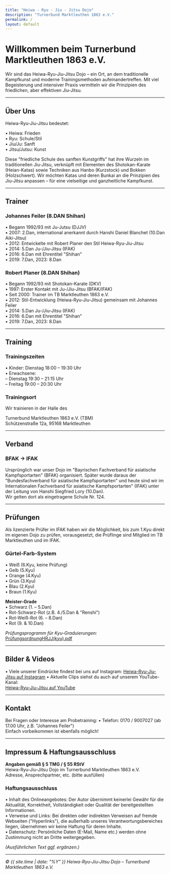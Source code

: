 ```yaml
---
title: "Heiwa - Ryu - Jiu - Jitsu Dojo"
description: "Turnerbund Marktleuthen 1863 e.V."
permalink: /
layout: default
---
```


# Willkommen beim Turnerbund Marktleuthen 1863 e.V. 
Wir sind das Heiwa-Ryu-Jiu-Jitsu Dojo – ein Ort, an dem traditionelle Kampfkunst und moderne Trainingsmethoden aufeinandertreffen. 
Mit viel Begeisterung und intensiver Praxis vermitteln wir die Prinzipien des friedlichen, aber effektiven Jiu-Jitsu.

---

## Über Uns
Heiwa-Ryu-Jiu-Jitsu bedeutet:

• Heiwa: Frieden  
• Ryu: Schule/Stil  
• Jiu/Ju: Sanft  
• Jitsu/Jutsu: Kunst

Diese "friedliche Schule des sanften Kunstgriffs" hat ihre Wurzeln im traditionellen Jiu-Jitsu, verknüpft mit Elementen des Shotokan-Karate (Heian-Katas) sowie Techniken aus Hanbo (Kurzstock) und Bokken (Holzschwert). Wir möchten Katas und deren Bunkai an die Prinzipien des Jiu-Jitsu anpassen – für eine vielseitige und ganzheitliche Kampfkunst.

---

## Trainer
### Johannes Feiler (8.DAN Shihan)
• Begann 1992/93 mit Ju-Jutsu (DJJV)  
• 2007: 2.Dan, international anerkannt durch Hanshi Daniel Blanchet (10.Dan Aiki-Jitsu)  
• 2012: Entwickelte mit Robert Planer den Stil Heiwa-Ryu-Jiu-Jitsu  
• 2014: 5.Dan Ju-/Jiu-Jitsu (IFAK)  
• 2016: 6.Dan mit Ehrentitel "Shihan"  
• 2019: 7.Dan, 2023: 8.Dan  

### Robert Planer (8.DAN Shihan)  
• Begann 1992/93 mit Shotokan-Karate (DKV)  
• 1997: Erster Kontakt mit Ju-/Jiu-Jitsu (BFAK/IFAK)  
• Seit 2000: Trainer im TB Marktleuthen 1863 e.V.  
• 2012: Stil-Entwicklung (Heiwa-Ryu-Jiu-Jitsu) gemeinsam mit Johannes Feiler  
• 2014: 5.Dan Ju-/Jiu-Jitsu (IFAK)  
• 2016: 6.Dan mit Ehrentitel "Shihan"  
• 2019: 7.Dan, 2023: 8.Dan  

---

## Training
### Trainingszeiten
• Kinder: Dienstag 18:00 – 19:30 Uhr  
• Erwachsene:  
  – Dienstag 19:30 – 21:15 Uhr  
  – Freitag 19:00 – 20:30 Uhr  

### Trainingsort
Wir trainieren in der Halle des  

Turnerbund Marktleuthen 1863 e.V. (TBM)  
Schützenstraße 12a, 95168 Marktleuthen  

---

## Verband
### BFAK → IFAK  
Ursprünglich war unser Dojo im "Bayrischen Fachverband für asiatische Kampfsportarten" (BFAK) organisiert. Später wurde daraus der "Bundesfachverband für asiatische Kampfsportarten" und heute sind wir im Internationalen Fachverband für asiatische Kampfsportarten" (IFAK) unter der Leitung von Hanshi Siegfried Lory (10.Dan).  
Wir gelten dort als eingetragene Schule Nr. 124.

---

## Prüfungen
Als lizenzierte Prüfer im IFAK haben wir die Möglichkeit, bis zum 1.Kyu direkt im eigenen Dojo zu prüfen, vorausgesetzt, die Prüflinge sind Mitglied im TB Marktleuthen und im IFAK.

### Gürtel-Farb-System
• Weiß (6.Kyu, keine Prüfung)  
• Gelb (5.Kyu)  
• Orange (4.Kyu)  
• Grün (3.Kyu)  
• Blau (2.Kyu)  
• Braun (1.Kyu)  

**Meister-Grade**  
• Schwarz (1. – 5.Dan)  
• Rot-Schwarz-Rot (z.B. 4./5.Dan & "Renshi")  
• Rot-Weiß-Rot (6. – 8.Dan)  
• Rot (9. & 10.Dan)  

*Prüfungsprogramm für Kyu-Graduierungen:*
[PrüfungsordnungHRJJ(kyu).pdf](/downloads/PrüfungsordnungHRJJ_kyu.pdf)  

---

## Bilder & Videos
• Viele unserer Eindrücke findest bei uns auf Instagram:
  [Heiwa-Ryu-Jiu-Jitsu auf Instagram](https://www.instagram.com/jiu_jitsu_tbm)
• Aktuelle Clips siehst du auch auf unserem YouTube-Kanal:  
  [Heiwa-Ryu-Jiu-Jitsu auf YouTube](https://www.youtube.com/channel/UCy34rgHg0uicoFaSJ9eJQLw)

---

## Kontakt
Bei Fragen oder Interesse am Probetraining:
• Telefon: 0170 / 9007027 (ab 17.00 Uhr, z.B. "Johannes Feiler")  
Einfach vorbeikommen ist ebenfalls möglich!

---

## Impressum & Haftungsausschluss
**Angaben gemäß § 5 TMG / § 55 RStV**  
Heiwa-Ryu-Jiu-Jitsu Dojo im Turnerbund Marktleuthen 1863 e.V.  
Adresse, Ansprechpartner, etc. (bitte ausfüllen)  

### Haftungsausschluss
• Inhalt des Onlineangebotes: Der Autor übernimmt keinerlei Gewähr für die Aktualität, Korrektheit, Vollständigkeit oder Qualität der bereitgestellten Informationen.  
• Verweise und Links: Bei direkten oder indirekten Verweisen auf fremde Webseiten ("Hyperlinks"), die außerhalb unseres Verantwortungsbereiches liegen, übernehmen wir keine Haftung für deren Inhalte.  
• Datenschutz: Persönliche Daten (E-Mail, Name etc.) werden ohne Zustimmung nicht an Dritte weitergegeben.  

*(Ausführlichen Text ggf. ergänzen.)*

---

*© {{ site.time | date: "%Y" }} Heiwa-Ryu-Jiu-Jitsu Dojo – Turnerbund Marktleuthen 1863 e.V.*  
